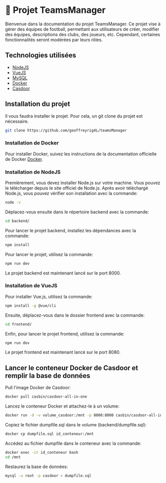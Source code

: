 # 🚀 Projet TeamsManager

Bienvenue dans la documentation du projet TeamsManager. Ce projet vise à gérer des équipes de football, permettant aux utilisateurs de créer, modifier des équipes, descriptions des clubs, des joueurs, etc. Cependant, certaines fonctionnalités seront modérées par leurs rôles.

## Technologies utilisées

- [NodeJS](https://nodejs.org/en/)
- [VueJS](https://vuejs.org/)
- [MySQL](https://www.mysql.com/fr/)
- [Docker](https://www.docker.com/)
- [Casdoor](https://casdoor.org/)

## Installation du projet

Il vous faudra installer le projet. Pour cela, un git clone du projet est nécessaire.

```bash
git clone https://github.com/geoffreyrig4L/teamsManager
```

### Installation de Docker

Pour installer Docker, suivez les instructions de la documentation officielle de Docker [Docker](https://docs.docker.com/get-docker/).

### Installation de NodeJS

Premièrement, vous devez installer Node.js sur votre machine. Vous pouvez le télécharger depuis le site officiel de Node.js. Après avoir téléchargé Node.js, vous pouvez vérifier son installation avec la commande:

```bash
node -v
```

Déplacez-vous ensuite dans le répertoire backend avec la commande:

```bash
cd backend/
```

Pour lancer le projet backend, installez les dépendances avec la commande:

```bash
npm install
```

Pour lancer le projet, utilisez la commande:

```bash
npm run dev
```

Le projet backend est maintenant lancé sur le port 8000.

### Installation de VueJS

Pour installer Vue.js, utilisez la commande:

```bash
npm install -g @vue/cli
```

Ensuite, déplacez-vous dans le dossier frontend avec la commande:

```bash
cd frontend/
```

Enfin, pour lancer le projet frontend, utilisez la commande:

```bash
npm run dev
```

Le projet frontend est maintenant lancé sur le port 8080.

## Lancer le conteneur Docker de Casdoor et remplir la base de données

Pull l'image Docker de Casdoor:

```bash
docker pull casbin/casdoor-all-in-one
```

Lancez le conteneur Docker et attachez-le à un volume:

```bash
docker run -d -v volume_casdoor:/mnt -p 8000:8000 casbin/casdoor-all-in-one
```

Copiez le fichier dumpfile.sql dans le volume (backend/dumpfile.sql):

```bash
docker cp dumpfile.sql id_conteneur:/mnt
```

Accédez au fichier dumpfile dans le conteneur avec la commande:

```bash
docker exec -it id_conteneur bash
cd /mnt
```

Restaurez la base de données:

```bash
mysql -u root -p casdoor < dumpfile.sql
```
